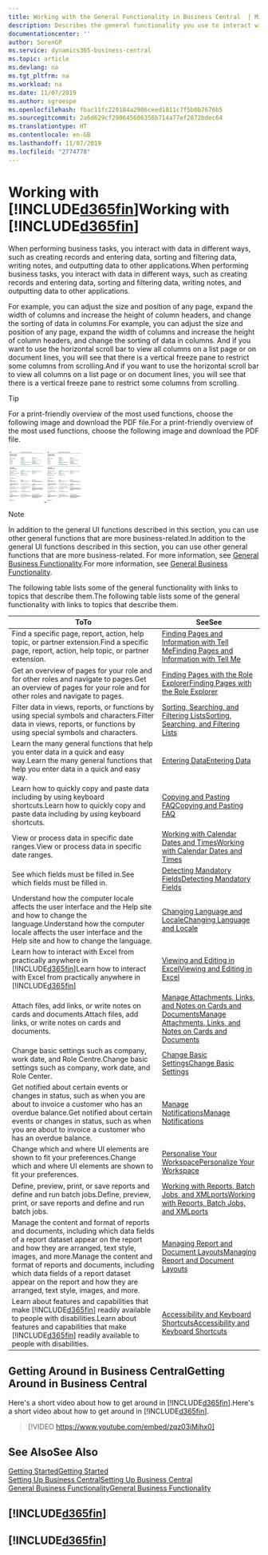 ```yaml
---
title: Working with the General Functionality in Business Central  | Microsoft Docs
description: Describes the general functionality you use to interact with data in Business Central, such as entering values, sorting data, and changing views.
documentationcenter: ''
author: SorenGP
ms.service: dynamics365-business-central
ms.topic: article
ms.devlang: na
ms.tgt_pltfrm: na
ms.workload: na
ms.date: 11/07/2019
ms.author: sgroespe
ms.openlocfilehash: fbac11fc220184a2906ceed1811c7f5b0b7676b5
ms.sourcegitcommit: 2a6d629cf290645606356b714a77ef2872bdec64
ms.translationtype: HT
ms.contentlocale: en-GB
ms.lasthandoff: 11/07/2019
ms.locfileid: "2774778"
---
```

# <a name="working-with-included365finincludesd365fin_mdmd"></a><span data-ttu-id="60f9a-103">Working with [!INCLUDE[d365fin](includes/d365fin_md.md)]</span><span class="sxs-lookup"><span data-stu-id="60f9a-103">Working with [!INCLUDE[d365fin](includes/d365fin_md.md)]</span></span>
<span data-ttu-id="60f9a-104">When performing business tasks, you interact with data in different ways, such as creating records and entering data, sorting and filtering data, writing notes, and outputting data to other applications.</span><span class="sxs-lookup"><span data-stu-id="60f9a-104">When performing business tasks, you interact with data in different ways, such as creating records and entering data, sorting and filtering data, writing notes, and outputting data to other applications.</span></span>

<span data-ttu-id="60f9a-105">For example, you can adjust the size and position of any page, expand the width of columns and increase the height of column headers, and change the sorting of data in columns.</span><span class="sxs-lookup"><span data-stu-id="60f9a-105">For example, you can adjust the size and position of any page, expand the width of columns and increase the height of column headers, and change the sorting of data in columns.</span></span> <span data-ttu-id="60f9a-106">And if you want to use the horizontal scroll bar to view all columns on a list page or on document lines, you will see that there is a vertical freeze pane to restrict some columns from scrolling.</span><span class="sxs-lookup"><span data-stu-id="60f9a-106">And if you want to use the horizontal scroll bar to view all columns on a list page or on document lines, you will see that there is a vertical freeze pane to restrict some columns from scrolling.</span></span>

> [!TIP]
> <span data-ttu-id="60f9a-107">For a print-friendly overview of the most used functions, choose the following image and download the PDF file.</span><span class="sxs-lookup"><span data-stu-id="60f9a-107">For a print-friendly overview of the most used functions, choose the following image and download the PDF file.</span></span>
>
> <span data-ttu-id="60f9a-108">[ ![](media/cheat_sheet_inline.png) ](media/cheat_sheet.pdf)</span><span class="sxs-lookup"><span data-stu-id="60f9a-108">[ ![](media/cheat_sheet_inline.png) ](media/cheat_sheet.pdf)</span></span>

> [!NOTE]
> <span data-ttu-id="60f9a-109">In addition to the general UI functions described in this section, you can use other general functions that are more business-related.</span><span class="sxs-lookup"><span data-stu-id="60f9a-109">In addition to the general UI functions described in this section, you can use other general functions that are more business-related.</span></span> <span data-ttu-id="60f9a-110">For more information, see [General Business Functionality](ui-across-business-areas.md).</span><span class="sxs-lookup"><span data-stu-id="60f9a-110">For more information, see [General Business Functionality](ui-across-business-areas.md).</span></span>

<span data-ttu-id="60f9a-111">The following table lists some of the general functionality with links to topics that describe them.</span><span class="sxs-lookup"><span data-stu-id="60f9a-111">The following table lists some of the general functionality with links to topics that describe them.</span></span>

| <span data-ttu-id="60f9a-112">To</span><span class="sxs-lookup"><span data-stu-id="60f9a-112">To</span></span> | <span data-ttu-id="60f9a-113">See</span><span class="sxs-lookup"><span data-stu-id="60f9a-113">See</span></span> |
| --- | --- |
|<span data-ttu-id="60f9a-114">Find a specific page, report, action, help topic, or partner extension.</span><span class="sxs-lookup"><span data-stu-id="60f9a-114">Find a specific page, report, action, help topic, or partner extension.</span></span> |[<span data-ttu-id="60f9a-115">Finding Pages and Information with Tell Me</span><span class="sxs-lookup"><span data-stu-id="60f9a-115">Finding Pages and Information with Tell Me</span></span>](ui-search.md) |
|<span data-ttu-id="60f9a-116">Get an overview of pages for your role and for other roles and navigate to pages.</span><span class="sxs-lookup"><span data-stu-id="60f9a-116">Get an overview of pages for your role and for other roles and navigate to pages.</span></span>|[<span data-ttu-id="60f9a-117">Finding Pages with the Role Explorer</span><span class="sxs-lookup"><span data-stu-id="60f9a-117">Finding Pages with the Role Explorer</span></span>](ui-role-explorer.md)|
| <span data-ttu-id="60f9a-118">Filter data in views, reports, or functions by using special symbols and characters.</span><span class="sxs-lookup"><span data-stu-id="60f9a-118">Filter data in views, reports, or functions by using special symbols and characters.</span></span> |[<span data-ttu-id="60f9a-119">Sorting, Searching, and Filtering Lists</span><span class="sxs-lookup"><span data-stu-id="60f9a-119">Sorting, Searching, and Filtering Lists</span></span>](ui-enter-criteria-filters.md) |
|<span data-ttu-id="60f9a-120">Learn the many general functions that help you enter data in a quick and easy way.</span><span class="sxs-lookup"><span data-stu-id="60f9a-120">Learn the many general functions that help you enter data in a quick and easy way.</span></span>|[<span data-ttu-id="60f9a-121">Entering Data</span><span class="sxs-lookup"><span data-stu-id="60f9a-121">Entering Data</span></span>](ui-enter-data.md)|
|<span data-ttu-id="60f9a-122">Learn how to quickly copy and paste data including by using keyboard shortcuts.</span><span class="sxs-lookup"><span data-stu-id="60f9a-122">Learn how to quickly copy and paste data including by using keyboard shortcuts.</span></span>|[<span data-ttu-id="60f9a-123">Copying and Pasting FAQ</span><span class="sxs-lookup"><span data-stu-id="60f9a-123">Copying and Pasting FAQ</span></span>](ui-copy-paste.md)|
| <span data-ttu-id="60f9a-124">View or process data in specific date ranges.</span><span class="sxs-lookup"><span data-stu-id="60f9a-124">View or process data in specific date ranges.</span></span> |[<span data-ttu-id="60f9a-125">Working with Calendar Dates and Times</span><span class="sxs-lookup"><span data-stu-id="60f9a-125">Working with Calendar Dates and Times</span></span>](ui-enter-date-ranges.md) |
| <span data-ttu-id="60f9a-126">See which fields must be filled in.</span><span class="sxs-lookup"><span data-stu-id="60f9a-126">See which fields must be filled in.</span></span> |[<span data-ttu-id="60f9a-127">Detecting Mandatory Fields</span><span class="sxs-lookup"><span data-stu-id="60f9a-127">Detecting Mandatory Fields</span></span>](ui-mandatory-fields.md) |
|<span data-ttu-id="60f9a-128">Understand how the computer locale affects the user interface and the Help site and how to change the language.</span><span class="sxs-lookup"><span data-stu-id="60f9a-128">Understand how the computer locale affects the user interface and the Help site and how to change the language.</span></span>|[<span data-ttu-id="60f9a-129">Changing Language and Locale</span><span class="sxs-lookup"><span data-stu-id="60f9a-129">Changing Language and Locale</span></span>](about-locale-language.md)|
|<span data-ttu-id="60f9a-130">Learn how to interact with Excel from practically anywhere in [!INCLUDE[d365fin](includes/d365fin_md.md)]</span><span class="sxs-lookup"><span data-stu-id="60f9a-130">Learn how to interact with Excel from practically anywhere in [!INCLUDE[d365fin](includes/d365fin_md.md)]</span></span>|[<span data-ttu-id="60f9a-131">Viewing and Editing in Excel</span><span class="sxs-lookup"><span data-stu-id="60f9a-131">Viewing and Editing in Excel</span></span>](across-work-with-excel.md)|
|<span data-ttu-id="60f9a-132">Attach files, add links, or write notes on cards and documents.</span><span class="sxs-lookup"><span data-stu-id="60f9a-132">Attach files, add links, or write notes on cards and documents.</span></span>|[<span data-ttu-id="60f9a-133">Manage Attachments, Links, and Notes on Cards and Documents</span><span class="sxs-lookup"><span data-stu-id="60f9a-133">Manage Attachments, Links, and Notes on Cards and Documents</span></span>](ui-how-add-link-to-record.md)|
| <span data-ttu-id="60f9a-134">Change basic settings such as company, work date, and Role Centre.</span><span class="sxs-lookup"><span data-stu-id="60f9a-134">Change basic settings such as company, work date, and Role Center.</span></span> |[<span data-ttu-id="60f9a-135">Change Basic Settings</span><span class="sxs-lookup"><span data-stu-id="60f9a-135">Change Basic Settings</span></span>](ui-change-basic-settings.md) |
|<span data-ttu-id="60f9a-136">Get notified about certain events or changes in status, such as when you are about to invoice a customer who has an overdue balance.</span><span class="sxs-lookup"><span data-stu-id="60f9a-136">Get notified about certain events or changes in status, such as when you are about to invoice a customer who has an overdue balance.</span></span>|[<span data-ttu-id="60f9a-137">Manage Notifications</span><span class="sxs-lookup"><span data-stu-id="60f9a-137">Manage Notifications</span></span>](ui-smart-notifications.md)|
| <span data-ttu-id="60f9a-138">Change which and where UI elements are shown to fit your preferences.</span><span class="sxs-lookup"><span data-stu-id="60f9a-138">Change which and where UI elements are shown to fit your preferences.</span></span>|[<span data-ttu-id="60f9a-139">Personalise Your Workspace</span><span class="sxs-lookup"><span data-stu-id="60f9a-139">Personalize Your Workspace</span></span>](ui-personalization-user.md) |
|<span data-ttu-id="60f9a-140">Define, preview, print, or save reports and define and run batch jobs.</span><span class="sxs-lookup"><span data-stu-id="60f9a-140">Define, preview, print, or save reports and define and run batch jobs.</span></span>|[<span data-ttu-id="60f9a-141">Working with Reports, Batch Jobs, and XMLports</span><span class="sxs-lookup"><span data-stu-id="60f9a-141">Working with Reports, Batch Jobs, and XMLports</span></span>](ui-work-report.md)|
| <span data-ttu-id="60f9a-142">Manage the content and format of reports and documents, including which data fields of a report dataset appear on the report and how they are arranged, text style, images, and more.</span><span class="sxs-lookup"><span data-stu-id="60f9a-142">Manage the content and format of reports and documents, including which data fields of a report dataset appear on the report and how they are arranged, text style, images, and more.</span></span>|[<span data-ttu-id="60f9a-143">Managing Report and Document Layouts</span><span class="sxs-lookup"><span data-stu-id="60f9a-143">Managing Report and Document Layouts</span></span>](ui-manage-report-layouts.md) |
|<span data-ttu-id="60f9a-144">Learn about features and capabilities that make [!INCLUDE[d365fin](includes/d365fin_md.md)] readily available to people with disabilities.</span><span class="sxs-lookup"><span data-stu-id="60f9a-144">Learn about features and capabilities that make [!INCLUDE[d365fin](includes/d365fin_md.md)] readily available to people with disabilities.</span></span>|[<span data-ttu-id="60f9a-145">Accessibility and Keyboard Shortcuts</span><span class="sxs-lookup"><span data-stu-id="60f9a-145">Accessibility and Keyboard Shortcuts</span></span>](ui-accessibility.md)|

## <a name="getting-around-in-business-central"></a><span data-ttu-id="60f9a-146">Getting Around in Business Central</span><span class="sxs-lookup"><span data-stu-id="60f9a-146">Getting Around in Business Central</span></span>
<span data-ttu-id="60f9a-147">Here's a short video about how to get around in [!INCLUDE[d365fin](includes/d365fin_md.md)].</span><span class="sxs-lookup"><span data-stu-id="60f9a-147">Here's a short video about how to get around in [!INCLUDE[d365fin](includes/d365fin_md.md)].</span></span>

> [!VIDEO https://www.youtube.com/embed/zqz03iMihx0]

## <a name="see-also"></a><span data-ttu-id="60f9a-148">See Also</span><span class="sxs-lookup"><span data-stu-id="60f9a-148">See Also</span></span>
[<span data-ttu-id="60f9a-149">Getting Started</span><span class="sxs-lookup"><span data-stu-id="60f9a-149">Getting Started</span></span>](product-get-started.md)  
[<span data-ttu-id="60f9a-150">Setting Up Business Central</span><span class="sxs-lookup"><span data-stu-id="60f9a-150">Setting Up Business Central</span></span>](setup.md)  
[<span data-ttu-id="60f9a-151">General Business Functionality</span><span class="sxs-lookup"><span data-stu-id="60f9a-151">General Business Functionality</span></span>](ui-across-business-areas.md)  

## [!INCLUDE[d365fin](includes/free_trial_md.md)]  
## [!INCLUDE[d365fin](includes/training_link_md.md)]
